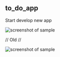 ## to_do_app

Start develop new app

![screenshot of sample](https://github.com/Zifirut/to_do_app/blob/master/video_2.gif)

// Old //

![screenshot of sample](https://github.com/Zifirut/to_do_app/blob/master/video.gif)


